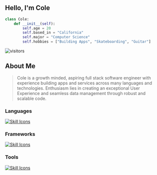 ## Hello, I'm Cole

```python
class Cole:
    def __init__(self):
        self.age = 20
        self.based_in = "California"
        self.major = "Computer Science"
        self.hobbies = ["Building Apps", "Skateboarding", "Guitar"]
```

![visitors](https://visitor-badge.glitch.me/badge?page_id=cole-hartman.cole-hartman&left_color=green&right_color=red)

## About Me

> Cole is a growth minded, aspiring full stack software engineer with experience building apps and services across many languages and technologies. Enthusiasm lies in creating an exceptional User Experience and seamless data management through robust and scalable code.

### Languages

<a href="https://skillicons.dev">
  <img src="https://skillicons.dev/icons?i=python,js,ts,html,css,cpp,c" alt="Skill Icons" />
</a>

### Frameworks

<a href="https://skillicons.dev">
  <img src="https://skillicons.dev/icons?i=react,tailwind,bootstrap,nodejs" alt="Skill Icons" />
</a>

### Tools

<a href="https://skillicons.dev">
  <img src="https://skillicons.dev/icons?i=vscode,vim,git,github,figma" alt="Skill Icons" />
</a>
